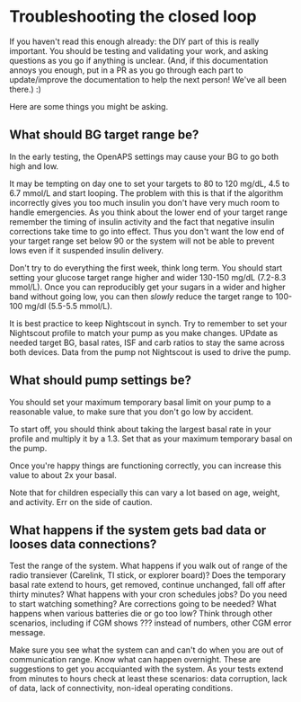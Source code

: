 # Troubleshooting the closed loop

If you haven't read this enough already: the DIY part of this is really important. You should be testing and validating your work, and asking questions as you go if anything is unclear. (And, if this documentation annoys you enough, put in a PR as you go through each part to update/improve the documentation to help the next person! We've all been there.) :)

Here are some things you might be asking. 

## What should BG target range be?

In the early testing, the OpenAPS settings may cause your BG to go both high and low.

It may be tempting on day one to set your targets to 80 to 120 mg/dL, 4.5 to 6.7 mmol/L and start looping. The problem with this is that if the algorithm incorrectly gives you too much insulin you don't have very much room to handle emergencies. As you think about the lower end of your target range remember the timing of insulin activity and the fact that negative insulin corrections take time to go into effect. Thus you don't want the low end of your target range set below 90 or the system will not be able to prevent lows even if it  suspended insulin delivery.

Don't try to do everything the first week, think long term. You should start setting your glucose target range higher and wider 130-150 mg/dL (7.2-8.3 mmol/L). Once you can reproducibly get your sugars in a wider and higher band without going low, you can then *slowly* reduce the target range to 100-100 mg/dl (5.5-5.5 mmol/L).

It is best practice to keep Nightscout in synch. Try to remember to set your Nightscout profile to match your pump as you make changes. UPdate as needed target BG, basal rates, ISF and carb ratios to stay the same across both devices. Data from the pump not Nightscout is used to drive the pump.

## What should pump settings be?

You should set your maximum temporary basal limit on your pump to a reasonable value, to make sure that you don't go low by accident.

To start off, you should think about taking the largest basal rate in your profile and multiply it by a 1.3. Set that as your maximum temporary basal on the pump.

Once you're happy things are functioning correctly, you can increase this value to about 2x your basal.

Note that for children especially this can vary a lot based on age, weight, and activity. Err on the side of caution.

## What happens if the system gets bad data or looses data connections?

Test the range of the system. What happens if you walk out of range of the radio transiever (Carelink, TI stick, or explorer board)? Does the temporary basal rate extend to hours, get removed, continue unchanged, fall off after thirty minutes? What happens with your cron schedules jobs? Do you need to start watching something? Are corrections going to be needed? What happens when various batteries die or go too low? Think through other scenarios, including if CGM shows ??? instead of numbers, other CGM error message.

Make sure you see what the system can and can't do when you are out of communication range. Know what can happen overnight. These are suggestions to get you accquianted with the system. As your tests extend from minutes to hours check at least these scenarios: data corruption, lack of data, lack of connectivity, non-ideal operating conditions.

